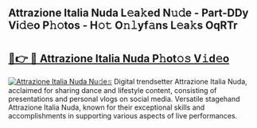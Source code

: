 ## Attrazione Italia Nuda L𝚎a𝚔ed N𝚞𝚍e - Part-DDy Vi𝚍𝚎o P𝚑𝚘tos - H𝚘𝚝 O𝚗𝚕yf𝚊ns L𝚎a𝚔s OqRTr

# <h2><a href="http://kff0nhk.oniu.top/?m=Attrazione+Italia+Nuda">🔗👉 🔴 Attrazione Italia Nuda P𝚑ot𝚘𝚜 V𝚒d𝚎o</a></h2>

[![Attrazione Italia Nuda Nu𝚍e𝚜](https://i.imgur.com/0qMVB7G.gif)](http://kff0nhk.oniu.top/?m=Attrazione+Italia+Nuda)
Digital trendsetter Attrazione Italia Nuda, acclaimed for sharing dance and lifestyle content, consisting of presentations and personal vlogs on social media. Versatile stagehand Attrazione Italia Nuda, known for their exceptional skills and accomplishments in supporting various aspects of live performances.  
